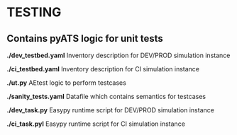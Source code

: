 # TESTING

## Contains pyATS logic for unit tests

**./dev_testbed.yaml**
Inventory description for DEV/PROD simulation instance

**./ci_testbed.yaml**
Inventory description for CI simulation instance

**./ut.py**
AEtest logic to perform testcases

**./sanity_tests.yaml**
Datafile which contains semantics for testcases

**./dev_task.py**
Easypy runtime script for DEV/PROD simulation instance

**./ci_task.pyl**
Easypy runtime script for CI simulation instance